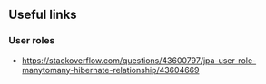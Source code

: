 ## Useful links

### User roles

- https://stackoverflow.com/questions/43600797/jpa-user-role-manytomany-hibernate-relationship/43604669